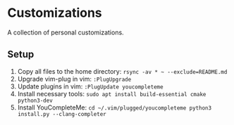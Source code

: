 # Customizations
A collection of personal customizations.
## Setup
1. Copy all files to the home directory:
`rsync -av * ~ --exclude=README.md`
2. Upgrade vim-plug in vim:
`:PlugUpgrade`
3. Update plugins in vim:
`:PlugUpdate youcompleteme`
4. Install necessary tools:
`sudo apt install build-essential cmake python3-dev`
5. Install YouCompleteMe:
`cd ~/.vim/plugged/youcompleteme
python3 install.py --clang-completer`
